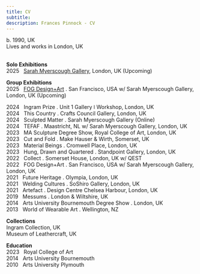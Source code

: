 ```yaml
---
title: CV
subtitle: 
description: Frances Pinnock - CV
---
```

  
b. 1990, UK  
Lives and works in London, UK  
<br />  

**Solo Exhibitions**    
2025&nbsp;&nbsp;&nbsp;[Sarah Myerscough Gallery](https://www.sarahmyerscough.com/exhibitions/70-frances-pinnock-solo-show-gallery-solo-show-2025/), London, UK (Upcoming) 

**Group Exhibitions**  
2025&nbsp;&nbsp;&nbsp;[FOG Design+Art](https://www.sarahmyerscough.com/exhibitions/73-raw-edges-fog-2025/) . San Francisco, USA w/ Sarah Myerscough Gallery, London, UK (Upcoming)  

2024&nbsp;&nbsp;&nbsp;Ingram Prize . Unit 1 Gallery ǀ Workshop, London, UK  
2024&nbsp;&nbsp;&nbsp;This Country . Crafts Council Gallery, London, UK  
2024&nbsp;&nbsp;&nbsp;Sculpted Matter . Sarah Myerscough Gallery (Online)  
2024&nbsp;&nbsp;&nbsp;TEFAF . Maastricht, NL w/ Sarah Myerscough Gallery, London, UK  
2023&nbsp;&nbsp;&nbsp;MA Sculpture Degree Show, Royal College of Art, London, UK  
2023&nbsp;&nbsp;&nbsp;Cut and Fold . Make Hauser & Wirth, Somerset, UK  
2023&nbsp;&nbsp;&nbsp;Material Beings . Cromwell Place, London, UK  
2023&nbsp;&nbsp;&nbsp;Hung, Drawn and Quartered . Standpoint Gallery, London, UK    
2022&nbsp;&nbsp;&nbsp;Collect . Somerset House, London, UK  w/ QEST  
2022&nbsp;&nbsp;&nbsp;FOG Design+Art . San Francisco, USA w/ Sarah Myerscough Gallery, London, UK   
2021&nbsp;&nbsp;&nbsp;Future Heritage . Olympia, London, UK  
2021&nbsp;&nbsp;&nbsp;Welding Cultures . SoShiro Gallery, London, UK  
2021&nbsp;&nbsp;&nbsp;Artefact . Design Centre Chelsea Harbour, London, UK  
2019&nbsp;&nbsp;&nbsp;Messums . London & Wiltshire, UK  
2014&nbsp;&nbsp;&nbsp;Arts University Bournemouth Degree Show . London, UK  
2013&nbsp;&nbsp;&nbsp;World of Wearable Art . Wellington, NZ  

**Collections**  
Ingram Collection, UK  
Museum of Leathercraft, UK  

**Education**  
2023&nbsp;&nbsp;&nbsp;Royal College of Art  
2014&nbsp;&nbsp;&nbsp;Arts University Bournemouth  
2010&nbsp;&nbsp;&nbsp;Arts University Plymouth 

  










 



  










 











